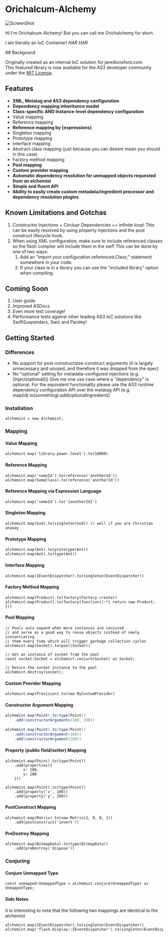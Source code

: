 Orichalcum-Alchemy
==================

![ScreenShot](https://raw.github.com/LandonLunsford/Orichalcum-Alchemy/master/images/orichalchemy-pot.png)

<p>
Hi I'm Orichalcum Alchemy!
But you can call me Orichalchemy for short.
</p>
<p>
I am literally an IoC Container!
<i>HAR HAR</i>
</p>
## Backgound

Originally created as an internal IoC solution for jaredlunsford.com.
<br>
This featured library is now available for the AS3 developer community under the [MIT License](https://github.com/LandonLunsford/Orichalcum-Alchemy/blob/master/license).
<br>

## Features
- <b>XML, Metatag and AS3 dependency configuration</b>
- <b>Dependency mapping inheritance model</b>
- <b>Class-specific AND Instance-level dependency configuration</b>
- Value mapping
- Reference mapping
- <b>Reference mapping by {expressions}</b>
- Singleton mapping
- Prototype mapping
- Interface mapping
- Abstract class mapping (just because you can doesnt mean you should in this case)
- Factory method mapping
- <b>Pool mapping</b>
- <b>Custom provider mapping</b>
- <b>Automatic dependency resolution for unmapped objects requested from an alchemist</b>
- <b>Simple and fluent API</b>
- <b>Ability to easily create custom metadata/ingredient processor and dependency resolution plugins</b>

## Known Limitations and Gotchas

1. Constructor Injections + Circluar Dependencies == infinite loop! This can be easily resolved by using property injections and the post construct lifecycle hook.
2. When using XML configuration, make sure to include referenced classes so the flash compiler will include them in the swf! This can be done by one of two ways:
	1. Add an "import your.configuration.referenced.Class;" statement somewhere in your code.
	2. If your class is in a library you can use the "included library" option when compiling.

## Coming Soon
1. User guide
2. Improved ASDocs
3. Even more test coverage!
4. Performance tests against other leading AS3 IoC solutions like SwiftSuspenders, Swiz and Parsley!

## Getting Started

### Differences
- No support for post-construct/pre-construct arguments (it is largely unnecessary and unused, and therefore it was dropped from the spec)
- No "optional" setting for metadata-configured injections (e.g. [Inject(optional)])
Give me one use case where a "dependency" is optional.
For the equivalent functionality please use the AS3 runtime dependency configuration API over the metatag API (e.g. map(id).to(something).add(optionalIngredient))

### Installation
	alchemist = new Alchemist;

### Mapping

#### Value Mapping
	alchemist.map('library.power.level').to(10000)

#### Reference Mapping
	alchemist.map('someId').to(reference('anotherId'))
	alchemist.map(SomeClass).to(reference('anotherId'))

#### Reference Mapping via Expression Language
	alchemist.map('someId').to('{anotherId}')

#### Singleton Mapping
	alchemist.map(God).to(singleton(God)) // well if you are Christian anyway

#### Prototype Mapping
	alchemist.map(Ant).to(prototype(Ant))
	alchemist.map(Ant).to(type(Ant))

#### Interface Mapping
	alchemist.map(IEventDispatcher).to(singleton(EventDispatcher))
	
#### Factory Method Mapping
	alchemist.map(Product).to(factory(Factory.create))
	alchemist.map(Product).to(factory(function():*{ return new Product; }))
	
#### Pool Mapping
	// Pools auto expand when more instances are conjured
	// and serve as a good way to reuse objects instead of newly instantiating
	// them every time which will trigger garbage collection cycles
	alchemist.map(Socket).to(pool(Socket))
	
	// Get an instance of socket from the pool
	const socket:Socket = alchemist.conjure(Socket) as Socket;
	
	// Return the socket instance to the pool
	alchemist.destroy(socket);
	
#### Custom Provider Mapping
	alchemist.map(Provision).to(new MyCustomProvider)

#### Constructor Argument Mapping
```actionscript
alchemist.map(Point).to(type(Point))
	.add(constructorArguments(100, 200))
	
alchemist.map(Point).to(type(Point))
	.add(constructorArgument(100))
	.add(constructorArgument(200))
```		
#### Property (public field/setter) Mapping

	alchemist.map(Point).to(type(Point))
		.add(properties({
			x: 100,
			y: 200
		}))

	alchemist.map(Point).to(type(Point))
		.add(property('x', 100))
		.add(property('y', 200))
		
#### PostConstruct Mapping

	alchemist.map(Matrix).to(new Matrix(2, 0, 0, 1))
		.add(postConstruct('invert'))
		
#### PreDestroy Mapping

	alchemist.map(BitmapData).to(type(BitmapData))
		.add(preDestroy('dispose'))
		
		
	
### Conjuring

#### Conjure Unmapped Type
	const unmapped:UnmappedType = alchemist.conjure(UnmappedType) as UnmappedType;

#### Side Notes
It is interesting to note that the following two mappings are identical to the alchemist

	alchemist.map(IEventDispatcher).to(singleton(EventDispatcher))
	alchemist.map('flash.display::IEventDispatcher').to(singleton(EventDispatcher))

